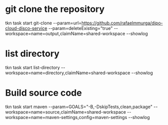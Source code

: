 # git clone the repository

tkn task start git-clone --param=url=https://github.com/rafaelmmurga/dipo-cloud-disco-service --param=deleteExisting="true" --workspace=name=output,claimName=shared-workspace --showlog

# list directory

tkn task start list-directory --workspace=name=directory,claimName=shared-workspace --showlog

# Build source code

tkn task start maven --param=GOALS="-B,-DskipTests,clean,package" --workspace=name=source,claimName=shared-workspace --workspace=name=maven-settings,config=maven-settings --showlog




